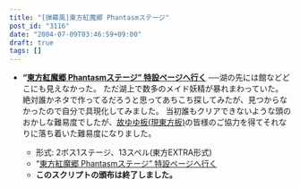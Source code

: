 ```yaml
---
title: "[弾幕風]東方紅魔郷 Phantasmステージ"
post_id: "3116"
date: "2004-07-09T03:46:59+09:00"
draft: true
tags: []
---
```



* **“[東方紅魔郷 Phantasmステージ” 特設ページへ行く](https://danmaq.com/tag/touhou-eosd-phantasm)**
──湖の先には館などどこにも見えなかった。 ただ湖上で数多のメイド妖精が暴れまわっていた。 絶対誰かネタで作ってるだろうと思ってあちこち探してみたが、見つからなかったので自分で具現化してみました。 当初誰もクリアできないような頭のおかしな難易度でしたが、[故ゆゆ板(現東方板)](http://jbbs.livedoor.jp/computer/6306/)の皆様のご協力を得てそれなりに落ち着いた難易度になりました。

  * 形式: 2ボス1ステージ、13スペル(東方EXTRA形式)
  * “[東方紅魔郷 Phantasmステージ” 特設ページへ行く](https://danmaq.com/tag/touhou-eosd-phantasm)
  * **このスクリプトの頒布は終了しました。**
